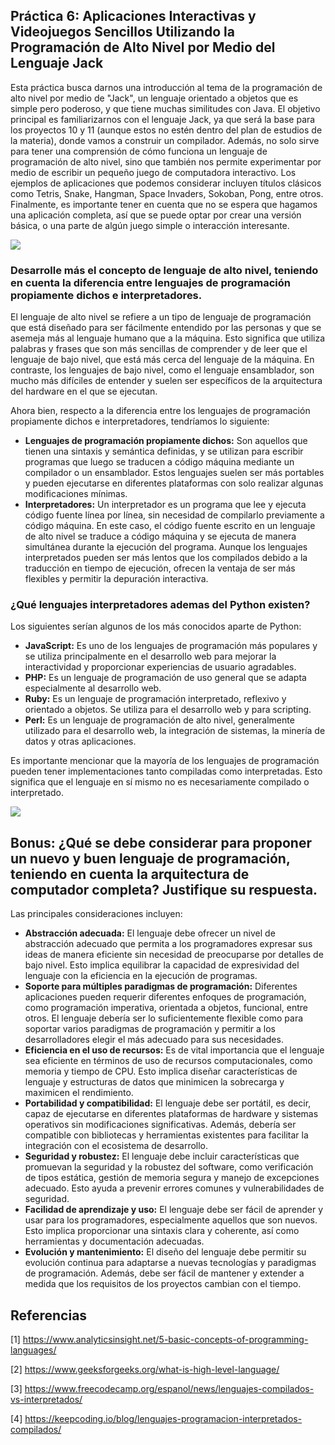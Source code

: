## Práctica 6: Aplicaciones Interactivas y Videojuegos Sencillos Utilizando la Programación de Alto Nivel por Medio del Lenguaje Jack
Esta práctica busca darnos una introducción al tema de la programación de alto nivel por medio de "Jack", un lenguaje orientado a objetos que es simple pero poderoso, y que tiene muchas similitudes con Java. El objetivo principal es familiarizarnos con el lenguaje Jack, ya que será la base para los proyectos 10 y 11 (aunque estos no estén dentro del plan de estudios de la materia), donde vamos a construir un compilador. Además, no solo sirve para tener una comprensión de cómo funciona un lenguaje de programación de alto nivel, sino que también nos permite experimentar por medio de escribir un pequeño juego de computadora interactivo.
Los ejemplos de aplicaciones que podemos considerar incluyen títulos clásicos como Tetris, Snake, Hangman, Space Invaders, Sokoban, Pong, entre otros. Finalmente, es importante tener en cuenta que no se espera que hagamos una aplicación completa, así que se puede optar por crear una versión básica, o una parte de algún juego simple o interacción interesante.

![](https://i.ytimg.com/vi/SuffzDO4thw/maxresdefault.jpg)

### Desarrolle más el concepto de lenguaje de alto nivel, teniendo en cuenta la diferencia entre lenguajes de programación propiamente dichos e interpretadores.

El lenguaje de alto nivel se refiere a un tipo de lenguaje de programación que está diseñado para ser fácilmente entendido por las personas y que se asemeja más al lenguaje humano que a la máquina. Esto significa que utiliza palabras y frases que son más sencillas de comprender y de leer que el lenguaje de bajo nivel, que está más cerca del lenguaje de la máquina. En contraste, los lenguajes de bajo nivel, como el lenguaje ensamblador, son mucho más difíciles de entender y suelen ser específicos de la arquitectura del hardware en el que se ejecutan.

Ahora bien, respecto a la diferencia entre los lenguajes de programación propiamente dichos e interpretadores, tendríamos lo siguiente:

- **Lenguajes de programación propiamente dichos:** Son aquellos que tienen una sintaxis y semántica definidas, y se utilizan para escribir programas que luego se traducen a código máquina mediante un compilador o un ensamblador. Estos lenguajes suelen ser más portables y pueden ejecutarse en diferentes plataformas con solo realizar algunas modificaciones mínimas.
- **Interpretadores:** Un interpretador es un programa que lee y ejecuta código fuente línea por línea, sin necesidad de compilarlo previamente a código máquina. En este caso, el código fuente escrito en un lenguaje de alto nivel se traduce a código máquina y se ejecuta de manera simultánea durante la ejecución del programa. Aunque los lenguajes interpretados pueden ser más lentos que los compilados debido a la traducción en tiempo de ejecución, ofrecen la ventaja de ser más flexibles y permitir la depuración interactiva.

### ¿Qué lenguajes interpretadores ademas del Python existen?

Los siguientes serían algunos de los más conocidos aparte de Python:

- **JavaScript:** Es uno de los lenguajes de programación más populares y se utiliza principalmente en el desarrollo web para mejorar la interactividad y proporcionar experiencias de usuario agradables.
- **PHP:** Es un lenguaje de programación de uso general que se adapta especialmente al desarrollo web.
- **Ruby:** Es un lenguaje de programación interpretado, reflexivo y orientado a objetos. Se utiliza para el desarrollo web y para scripting.
- **Perl:** Es un lenguaje de programación de alto nivel, generalmente utilizado para el desarrollo web, la integración de sistemas, la minería de datos y otras aplicaciones.

Es importante mencionar que la mayoría de los lenguajes de programación pueden tener implementaciones tanto compiladas como interpretadas. Esto significa que el lenguaje en sí mismo no es necesariamente compilado o interpretado.

![](https://www.azulschool.net/wp-content/uploads/2023/09/Python-un-lenguaje-interpretado-1024x576.png)

## Bonus: ¿Qué se debe considerar para proponer un nuevo y buen lenguaje de programación, teniendo en cuenta la arquitectura de computador completa? Justifique su respuesta.

Las principales consideraciones incluyen:
- **Abstracción adecuada:** El lenguaje debe ofrecer un nivel de abstracción adecuado que permita a los programadores expresar sus ideas de manera eficiente sin necesidad de preocuparse por detalles de bajo nivel. Esto implica equilibrar la capacidad de expresividad del lenguaje con la eficiencia en la ejecución de programas.
- **Soporte para múltiples paradigmas de programación:** Diferentes aplicaciones pueden requerir diferentes enfoques de programación, como programación imperativa, orientada a objetos, funcional, entre otros. El lenguaje debería ser lo suficientemente flexible como para soportar varios paradigmas de programación y permitir a los desarrolladores elegir el más adecuado para sus necesidades.
- **Eficiencia en el uso de recursos:** Es de vital importancia que el lenguaje sea eficiente en términos de uso de recursos computacionales, como memoria y tiempo de CPU. Esto implica diseñar características de lenguaje y estructuras de datos que minimicen la sobrecarga y maximicen el rendimiento.
- **Portabilidad y compatibilidad:** El lenguaje debe ser portátil, es decir, capaz de ejecutarse en diferentes plataformas de hardware y sistemas operativos sin modificaciones significativas. Además, debería ser compatible con bibliotecas y herramientas existentes para facilitar la integración con el ecosistema de desarrollo.
- **Seguridad y robustez:** El lenguaje debe incluir características que promuevan la seguridad y la robustez del software, como verificación de tipos estática, gestión de memoria segura y manejo de excepciones adecuado. Esto ayuda a prevenir errores comunes y vulnerabilidades de seguridad.
- **Facilidad de aprendizaje y uso:** El lenguaje debe ser fácil de aprender y usar para los programadores, especialmente aquellos que son nuevos. Esto implica proporcionar una sintaxis clara y coherente, así como herramientas y documentación adecuadas.
- **Evolución y mantenimiento:** El diseño del lenguaje debe permitir su evolución continua para adaptarse a nuevas tecnologías y paradigmas de programación. Además, debe ser fácil de mantener y extender a medida que los requisitos de los proyectos cambian con el tiempo.

## Referencias
[1] https://www.analyticsinsight.net/5-basic-concepts-of-programming-languages/

[2] https://www.geeksforgeeks.org/what-is-high-level-language/

[3] https://www.freecodecamp.org/espanol/news/lenguajes-compilados-vs-interpretados/

[4] https://keepcoding.io/blog/lenguajes-programacion-interpretados-compilados/
